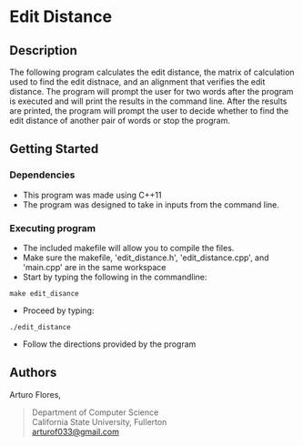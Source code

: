 # Edit Distance 

## Description

The following program calculates the edit distance, the matrix of calculation 
    used to find the edit distnace, and an alignment that verifies the edit distance.
The program will prompt the user for two words after the program is executed and
    will print the results in the command line. After the results are printed,
    the program will prompt the user to decide whether to find the edit distance of 
    another pair of words or stop the program.

## Getting Started

### Dependencies

* This program was made using C++11
* The program was designed to take in inputs from the command line.

### Executing program

* The included makefile will allow you to compile the files.
* Make sure the makefile, 'edit_distance.h', 'edit_distance.cpp', and 'main.cpp' are in the same workspace
* Start by typing the following in the commandline:
```
make edit_disance
```
* Proceed by typing: 
```
./edit_distance
```
* Follow the directions provided by the program

## Authors

Arturo Flores, <br>
> Department of Computer Science <br>
> California State University, Fullerton <br>
> arturof033@gmail.com <br>
